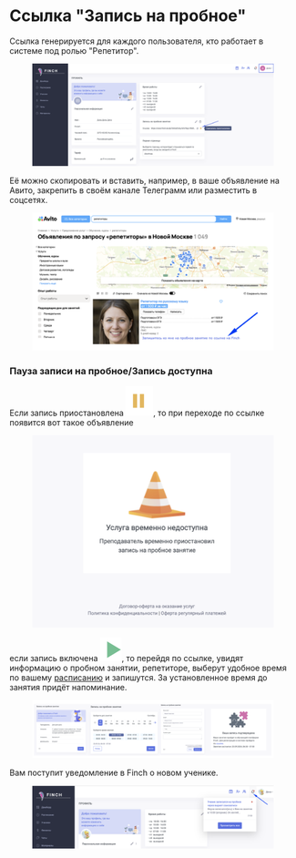 # Ссылка "Запись на пробное"

Ссылка генерируется для каждого пользователя, кто работает в системе под ролью "Репетитор".

<figure><img src="../.gitbook/assets/image (34).png" alt=""><figcaption></figcaption></figure>

Её можно скопировать и вставить, например, в ваше объявление на Авито, закрепить в своём канале Телеграмм или разместить в  соцсетях.

<figure><img src="../.gitbook/assets/image (35).png" alt=""><figcaption></figcaption></figure>

### Пауза записи на пробное/Запись доступна

Если запись приостановлена ![](<../.gitbook/assets/image (37).png>), то при переходе по ссылке появится вот такое объявление&#x20;

<figure><img src="../.gitbook/assets/image (36).png" alt=""><figcaption></figcaption></figure>

если запись включена ![](<../.gitbook/assets/image (38).png>), то перейдя по ссылке, увидят информацию о пробном занятии, репетиторе, выберут удобное время по вашему [расписанию](../zanyatiya-i-videozvonki/raspisanie.md) и запишутся. За установленное время до занятия  придёт напоминание.&#x20;

<figure><img src="../.gitbook/assets/image (41).png" alt=""><figcaption></figcaption></figure>

Вам  поступит уведомление в Finch  о новом ученике.

<figure><img src="../.gitbook/assets/image (65).png" alt=""><figcaption></figcaption></figure>
